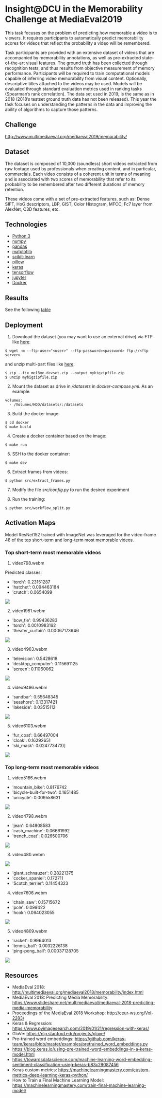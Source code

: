 # Insight@DCU in the Memorability Challenge at MediaEval2019

This task focuses on the problem of predicting how memorable a video is to viewers. It requires participants to automatically predict memorability scores for videos that reflect the probability a video will be remembered. 

Task participants are provided with an extensive dataset of videos that are accompanied by memorability annotations, as well as pre-extracted state-of-the-art visual features. The ground truth has been collected through recognition tests, and thus results from objective measurement of memory performance. Participants will be required to train computational models capable of inferring video memorability from visual content. Optionally, descriptive titles attached to the videos may be used. Models will be evaluated through standard evaluation metrics used in ranking tasks (Spearman’s rank correlation). The data set used in 2019, is the same as in 2018 (2018’s testset ground truth data has not been released). This year the task focuses on understanding the patterns in the data and improving the ability of algorithms to capture those patterns.

## Challenge

http://www.multimediaeval.org/mediaeval2019/memorability/

## Dataset

The dataset is composed of 10,000 (soundless) short videos extracted from raw footage used by professionals when creating content, and in particular, commercials. Each video consists of a coherent unit in terms of meaning and is associated with two scores of memorability that refer to its probability to be remembered after two different durations of memory retention. 

These videos come with a set of pre-extracted features, such as: Dense SIFT, HoG descriptors, LBP, GIST, Color Histogram, MFCC, Fc7 layer from AlexNet, C3D features, etc.

## Technologies

* [Python 3](https://www.python.org/)
* [numpy](http://www.numpy.org)
* [pandas](https://pandas.pydata.org/)
* [matplotlib](https://matplotlib.org/)
* [scikit-learn](https://scikit-learn.org/)
* [pillow](https://pillow.readthedocs.io/)
* [keras](https://keras.io)
* [tensorflow](https://www.tensorflow.org/)
* [jupyter](https://jupyter.org/)
* [Docker](https://www.docker.com/)

## Results

See the following [table](https://docs.google.com/spreadsheets/d/1LrenTHNGRZzCHYluYl2YPdmlHuUsTJSMhUIb1X91hdk/)

## Deployment

1. Download the dataset (you may want to use an external drive) via FTP like [here](https://stackoverflow.com/questions/113886/how-to-recursively-download-a-folder-via-ftp-on-linux):
```
$ wget -m --ftp-user="<user>" --ftp-password=<password> ftp://<ftp server>
```
and unzip multi-part files like [here](http://koenaerts.ca/unzip-multi-part-archives-in-linux/):
```
$ zip --fix me18me-devset.zip --output mybigzipfile.zip
$ unzip mybigzipfile.zip
```

2. Mount the dataset as drive in */datasets* in *docker-compose.yml*. As an example:
```
volumes:
  - /Volumes/HDD/datasets/:/datasets
```

3. Build the docker image:
```
$ cd docker
$ make build
```

4. Create a docker container based on the image:
```
$ make run
```

5. SSH to the docker container:
```
$ make dev
```

6. Extract frames from videos:
```
$ python src/extract_frames.py
```

7. Modify the file *src/config.py* to run the desired experiment

8. Run the training:
```
$ python src/workflow_split.py
```

## Activation Maps

Model ResNet152 trained with ImageNet was leveraged for the video-frame 48 of the top short-term and long-term most memorable videos. 

### Top short-term most memorable videos

1. video798.webm

Predicted classes: 
* 'torch': 0.23151287
* 'hatchet': 0.094463184
* 'crutch': 0.0654099

![](output/video798-frame-48_CAM.jpg)

2. video1981.webm

* 'bow_tie': 0.99436283
* 'torch': 0.0010983162
* 'theater_curtain': 0.00067173946

![](output/video1981-frame-48_CAM.jpg)

3. video4903.webm

* 'television': 0.5428618
* 'desktop_computer': 0.115691125
* 'screen': 0.11060062

![](output/video4903-frame-48_CAM.jpg)

4. video9496.webm

* 'sandbar': 0.55648345
* 'seashore': 0.13317421
* 'lakeside': 0.03515112

![](output/video9496-frame-48_CAM.jpg)

5. video6103.webm

* 'fur_coat': 0.66497004
* 'cloak': 0.16292651
* 'ski_mask': 0.024773473)]

![](output/video6103-frame-48_CAM.jpg)

### Top long-term most memorable videos

1. video5186.webm

* 'mountain_bike': 0.8176742
* 'bicycle-built-for-two': 0.1651485
* 'unicycle': 0.009558631

![](output/video5186-frame-48_CAM.jpg)

2. video4798.webm

* 'jean': 0.64808583
* 'cash_machine': 0.06661992
* 'trench_coat': 0.026500706

![](output/video4798-frame-48_CAM.jpg)

3. video480.webm

![](output/video480-frame-48_CAM.jpg)

* 'giant_schnauzer': 0.28221375
* 'cocker_spaniel': 0.172711
* 'Scotch_terrier': 0.11454323

4. video7606.webm

* 'chain_saw': 0.15715672
* 'pole': 0.099422
* 'hook': 0.064023055

![](output/video7606-frame-48_CAM.jpg)

5. video4809.webm

* 'racket': 0.9964013
* 'tennis_ball': 0.0032226138
* 'ping-pong_ball': 0.00037128705

![](output/video4809-frame-48_CAM.jpg)

## Resources

* MediaEval 2018: http://multimediaeval.org/mediaeval2018/memorability/index.html
* MediaEval 2018: Predicting Media Memorability: https://www.slideshare.net/multimediaeval/mediaeval-2018-predicting-media-memorability
* Proceedings of the MediaEval 2018 Workshop: http://ceur-ws.org/Vol-2283/
* Keras & Regression: https://www.pyimagesearch.com/2019/01/21/regression-with-keras/
* GloVe: https://nlp.stanford.edu/projects/glove/
* Pre-trained word embeddings: https://github.com/keras-team/keras/blob/master/examples/pretrained_word_embeddings.py
* https://blog.keras.io/using-pre-trained-word-embeddings-in-a-keras-model.html
* https://towardsdatascience.com/machine-learning-word-embedding-sentiment-classification-using-keras-b83c28087456
* Keras custom metrics: https://machinelearningmastery.com/custom-metrics-deep-learning-keras-python/
* How to Train a Final Machine Learning Model: https://machinelearningmastery.com/train-final-machine-learning-model/

